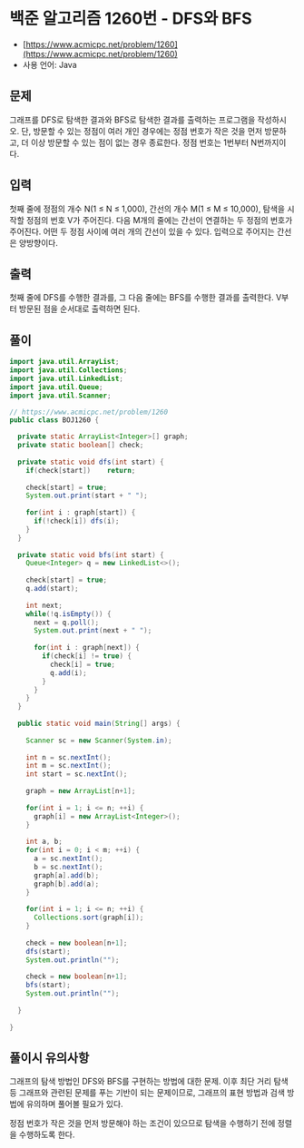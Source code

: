 # 백준 알고리즘 1260번 - DFS와 BFS

- [https://www.acmicpc.net/problem/1260](https://www.acmicpc.net/problem/1260)
-   사용 언어: Java

## 문제

그래프를 DFS로 탐색한 결과와 BFS로 탐색한 결과를 출력하는 프로그램을 작성하시오. 단, 방문할 수 있는 정점이 여러 개인 경우에는 정점 번호가 작은 것을 먼저 방문하고, 더 이상 방문할 수 있는 점이 없는 경우 종료한다. 정점 번호는 1번부터 N번까지이다.

## 입력

첫째 줄에 정점의 개수 N(1 ≤ N ≤ 1,000), 간선의 개수 M(1 ≤ M ≤ 10,000), 탐색을 시작할 정점의 번호 V가 주어진다. 다음 M개의 줄에는 간선이 연결하는 두 정점의 번호가 주어진다. 어떤 두 정점 사이에 여러 개의 간선이 있을 수 있다. 입력으로 주어지는 간선은 양방향이다.

## 출력
 
첫째 줄에 DFS를 수행한 결과를, 그 다음 줄에는 BFS를 수행한 결과를 출력한다. V부터 방문된 점을 순서대로 출력하면 된다.

## 풀이 

```java
import java.util.ArrayList;
import java.util.Collections;
import java.util.LinkedList;
import java.util.Queue;
import java.util.Scanner;

// https://www.acmicpc.net/problem/1260
public class BOJ1260 {

  private static ArrayList<Integer>[] graph;
  private static boolean[] check;
  
  private static void dfs(int start) {
    if(check[start])	return;
    
    check[start] = true;
    System.out.print(start + " ");
    
    for(int i : graph[start]) {
      if(!check[i])	dfs(i);
    }
  }
  
  private static void bfs(int start) {
    Queue<Integer> q = new LinkedList<>();
    
    check[start] = true;
    q.add(start);
    
    int next;
    while(!q.isEmpty()) {
      next = q.poll();
      System.out.print(next + " ");
      
      for(int i : graph[next]) {
        if(check[i] != true) {
          check[i] = true;
          q.add(i);
        }
      }
    }
  }
  
  public static void main(String[] args) {
    
    Scanner sc = new Scanner(System.in);
    
    int n = sc.nextInt();
    int m = sc.nextInt();
    int start = sc.nextInt();
    
    graph = new ArrayList[n+1];
    
    for(int i = 1; i <= n; ++i) {
      graph[i] = new ArrayList<Integer>();
    }
    
    int a, b;
    for(int i = 0; i < m; ++i) {
      a = sc.nextInt();
      b = sc.nextInt();
      graph[a].add(b);
      graph[b].add(a);
    }
    
    for(int i = 1; i <= n; ++i) {
      Collections.sort(graph[i]);
    }
    
    check = new boolean[n+1];
    dfs(start);
    System.out.println("");
    
    check = new boolean[n+1];
    bfs(start);
    System.out.println("");
    
  }
  
}
```

## 풀이시 유의사항

그래프의 탐색 방법인 DFS와 BFS를 구현하는 방법에 대한 문제. 이후 최단 거리 탐색 등 그래프와 관련된 문제를 푸는 기반이 되는 문제이므로, 그래프의 표현 방법과 검색 방법에 유의하며 풀어볼 필요가 있다.

정점 번호가 작은 것을 먼저 방문해야 하는 조건이 있으므로 탐색을 수행하기 전에 정렬을 수행하도록 한다.
